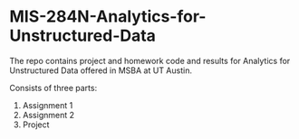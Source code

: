 # MIS-284N-Analytics-for-Unstructured-Data
The repo contains project and homework code and results for Analytics for Unstructured Data offered in MSBA at UT Austin.

Consists of three parts:

1. Assignment 1
2. Assignment 2
3. Project
